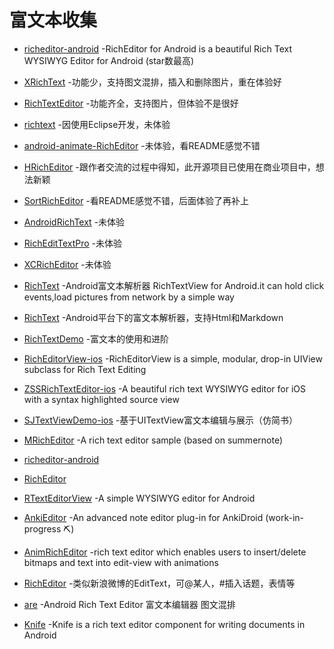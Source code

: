 # 富文本收集

- [richeditor-android](https://github.com/wasabeef/richeditor-android) -RichEditor for Android is a beautiful Rich Text WYSIWYG Editor for Android (star数最高)

- [XRichText](https://github.com/sendtion/XRichText) -功能少，支持图文混排，插入和删除图片，重在体验好

- [RichTextEditor](https://github.com/huzhenjie/RichTextEditor) -功能齐全，支持图片，但体验不是很好

- [richtext](https://github.com/fancylee/richtext) -因使用Eclipse开发，未体验

- [android-animate-RichEditor](https://github.com/xmuSistone/android-animate-RichEditor) -未体验，看README感觉不错

- [HRichEditor](https://github.com/huangdali/HRichEditor) -跟作者交流的过程中得知，此开源项目已使用在商业项目中，想法新颖

- [SortRichEditor](https://github.com/Hitomis/SortRichEditor) -看README感觉不错，后面体验了再补上

- [AndroidRichText](https://github.com/Luction/AndroidRichText) -未体验

- [RichEditTextPro](https://github.com/aishang5wpj/RichEditTextPro) -未体验

- [XCRichEditor](https://github.com/jczmdeveloper/XCRichEditor) -未体验

- [RichText](https://github.com/moonChenHaohui/RichText) -Android富文本解析器 RichTextView for Android.it can hold click events,load pictures from network by a simple way

- [RichText](https://github.com/zzhoujay/RichText) -Android平台下的富文本解析器，支持Html和Markdown

- [RichTextDemo](https://github.com/xiong199208/RichTextDemo) -富文本的使用和进阶

- [RichEditorView-ios](https://github.com/cjwirth/RichEditorView) -RichEditorView is a simple, modular, drop-in UIView subclass for Rich Text Editing

- [ZSSRichTextEditor-ios](https://github.com/nnhubbard/ZSSRichTextEditor) -A beautiful rich text WYSIWYG editor for iOS with a syntax highlighted source view

- [SJTextViewDemo-ios](https://github.com/576410448/SJTextViewDemo) -基于UITextView富文本编辑与展示（仿简书）

- [MRichEditor](https://github.com/Even201314/MRichEditor) -A rich text editor sample (based on summernote)

- [richeditor-android](https://github.com/luozhimin0918/richeditor-android)

- [RichEditor](https://github.com/tz-xiaomage/RichEditor)

- [RTextEditorView](https://github.com/jkennethcarino/RTextEditorView) -A simple WYSIWYG editor for Android

- [AnkiEditor](https://github.com/jkennethcarino/AnkiEditor) -An advanced note editor plug-in for AnkiDroid (work-in-progress :pick:)

- [AnimRichEditor](https://github.com/xmuSistone/AnimRichEditor) -rich text editor which enables users to insert/delete bitmaps and text into edit-view with animations

- [RichEditor](https://github.com/JustYJQ/RichEditor) -类似新浪微博的EditText，可@某人，#插入话题，表情等

- [are](https://github.com/chinalwb/are) -Android Rich Text Editor 富文本编辑器 图文混排

- [Knife](https://github.com/mthli/Knife) -Knife is a rich text editor component for writing documents in Android

